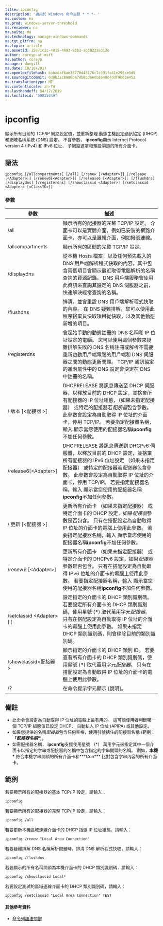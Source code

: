 ```yaml
---
title: ipconfig
description: '適用於 Windows 命令主題 * * *- '
ms.custom: na
ms.prod: windows-server-threshold
ms.reviewer: na
ms.suite: na
ms.technology: manage-windows-commands
ms.tgt_pltfrm: na
ms.topic: article
ms.assetid: 15071c2c-4815-4893-93b2-ab30232e312e
author: coreyp-at-msft
ms.author: coreyp
manager: dongill
ms.date: 10/16/2017
ms.openlocfilehash: babcdaf6ae35770d48176c7c391fa41e295ce5d5
ms.sourcegitcommit: 0d0b32c8986ba7db9536e0b8648d4ddf9b03e452
ms.translationtype: MT
ms.contentlocale: zh-TW
ms.lasthandoff: 04/17/2019
ms.locfileid: "59825049"
---
```

# <a name="ipconfig"></a>ipconfig



顯示所有目前的 TCP/IP 網路設定值，並重新整理 動態主機設定通訊協定 (DHCP) 和網域名稱系統 (DNS) 設定。 不含參數， **ipconfig**顯示 Internet Protocol version 4 (IPv4) 和 IPv6 位址、 子網路遮罩和預設閘道的所有介面卡。

## <a name="syntax"></a>語法

```
ipconfig [/allcompartments] [/all] [/renew [<Adapter>]] [/release [<Adapter>]] [/renew6[<Adapter>]] [/release6 [<Adapter>]] [/flushdns] [/displaydns] [/registerdns] [/showclassid <Adapter>] [/setclassid <Adapter> [<ClassID>]]
```

### <a name="parameters"></a>參數

|參數|描述|
|---------|-----------|
|/all|顯示所有的配接器的完整 TCP/IP 設定。 介面卡可以是實體介面，例如已安裝的網路介面卡，亦可以是邏輯介面，例如撥號連線。|
|/allcompartments|顯示所有的區間的完整 TCP/IP 設定。|
|/displaydns|從本機 Hosts 檔案，以及任何預先載入的 DNS 用戶端解析程式快取的內容，其中包含兩個項目會顯示最近取得電腦解析的名稱查詢的資源記錄。 DNS 用戶端服務會使用此資訊來查詢其設定的 DNS 伺服器之前，快速解決經常查詢的名稱。|
|/flushdns|排清，並會重設 DNS 用戶端解析程式快取的內容。 在 DNS 疑難排解，您可以使用此程序捨棄負快取項目從快取，以及其他動態新增的項目。|
|/registerdns|會起始手動的動態註冊的 DNS 名稱和 IP 位址設定的電腦。 您可以使用這個參數來疑難排解失敗的 DNS 名稱註冊或解析不需要重新啟動用戶端電腦的用戶端和 DNS 伺服器之間的動態更新問題。 TCP/IP 通訊協定的進階屬性中的 DNS 設定會決定在 DNS 中註冊的名稱。|
|/ 版本 [\<配接器 >]|DHCPRELEASE 將訊息傳送至 DHCP 伺服器，以釋放目前的 DHCP 設定，並捨棄所有配接器的 IP 位址組態，（如果未指定配接器） 或特定的配接器若*配接器*包含參數。 此參數會設定為自動取得 IP 位址的介面卡，停用 TCP/IP。 若要指定配接器名稱，輸入 顯示當您使用的配接器名稱**ipconfig**不加任何參數。|
|/release6[\<Adapter>]|DHCPRELEASE 將訊息傳送到 DHCPv6 伺服器，以釋放目前的 DHCP 設定，並捨棄所有配接器的 IPv6 位址設定 （如果未指定配接器） 或特定的配接器若*配接器*包含參數。 此參數會設定為自動取得 IP 位址的介面卡，停用 TCP/IP。 若要指定配接器名稱，輸入 顯示當您使用的配接器名稱**ipconfig**不加任何參數。|
|/ 更新 [\<配接器 >]|更新所有介面卡 （如果未指定配接器） 或特定介面卡的 DHCP 設定，如果*配接器*參數是否包含。 只有在搭配設定為自動取得 IP 位址的介面卡的電腦上使用此參數。 若要指定配接器名稱，輸入 顯示當您使用的配接器名稱**ipconfig**不加任何參數。|
|/renew6 [\<Adapter>]|更新所有介面卡 （如果未指定配接器） 或特定介面卡的 DHCPv6 設定，如果*配接器*參數是否包含。 只有在搭配設定為自動取得 IPv6 位址的介面卡的電腦上使用此參數。 若要指定配接器名稱，輸入 顯示當您使用的配接器名稱**ipconfig**不加任何參數。|
|/setclassid \<Adapter>[ <ClassID>]|設定指定的介面卡的 DHCP 類別識別碼。 若要設定所有介面卡的 DHCP 類別識別碼，使用星號 (**&#42;**) 取代萬用字元*配接器*。 只有在搭配設定為自動取得 IP 位址的介面卡的電腦上使用此參數。 如果未指定 DHCP 類別識別碼，則會移除目前的類別識別碼。|
|/showclassid\<配接器 >|顯示指定的介面卡的 DHCP 類別 ID。 若要查看所有介面卡的 DHCP 類別識別碼，使用星號 (**&#42;**) 取代萬用字元*配接器*。 只有在搭配設定為自動取得 IP 位址的介面卡的電腦上使用此參數。|
|/?|在命令提示字元顯示 [說明]。|

## <a name="remarks"></a>備註

-   此命令會設定為自動取得 IP 位址的電腦上最有用的。 這可讓使用者判斷哪一個 TCP/IP 組態值已設定 DHCP、 自動私人 IP 位址 (APIPA) 或其他設定。
-   如果您提供的名稱*配接器*包含任何空格，使用引號括住的配接器名稱 (範例：**「***配接器名稱***"**)。
-   如需配接器名稱， **ipconfig**支援使用星號 （*） 萬用字元來指定其中一個介面卡以指定的字串或配接器的名稱中包含指定的字串開頭的名稱。 例如，**本機\*** 符合本機字串開頭的所有介面卡和**\*Con\*** 比對包含字串內容的所有介面卡。

## <a name="examples"></a>範例

若要顯示所有的配接器的基本 TCP/IP 設定，請輸入：
```
ipconfig
```
若要顯示所有的配接器的完整 TCP/IP 設定，請輸入：
```
ipconfig /all
```
若要更新本機區域連線介面卡的 DHCP 指派 IP 位址組態，請輸入：
```
ipconfig /renew "Local Area Connection"
```
若要疑難排解 DNS 名稱解析問題時，排清 DNS 解析程式快取，請輸入：
```
ipconfig /flushdns
```
若要顯示的所有名稱開頭為本機介面卡的 DHCP 類別識別碼，請輸入：
```
ipconfig /showclassid Local*
```
若要設定測試的區域連線介面卡的 DHCP 類別識別碼，請輸入：
```
ipconfig /setclassid "Local Area Connection" TEST
```

#### <a name="additional-references"></a>其他參考資料

-   [命令列語法關鍵](command-line-syntax-key.md)